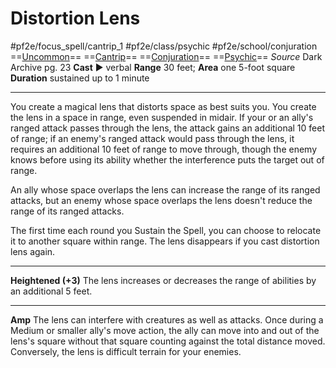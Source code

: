 # Distortion Lens
#pf2e/focus_spell/cantrip_1 #pf2e/class/psychic #pf2e/school/conjuration 
==[Uncommon](Uncommon.md)== ==[Cantrip](Cantrip.md)== ==[Conjuration](Conjuration.md)== ==[Psychic](Psychic.md)==
*Source* Dark Archive pg. 23
**Cast** ► verbal
**Range** 30 feet; **Area** one 5-foot square
**Duration** sustained up to 1 minute

---
You create a magical lens that distorts space as best suits you. You create the lens in a space in range, even suspended in midair. If your or an ally's ranged attack passes through the lens, the attack gains an additional 10 feet of range; if an enemy's ranged attack would pass through the lens, it requires an additional 10 feet of range to move through, though the enemy knows before using its ability whether the interference puts the target out of range.

An ally whose space overlaps the lens can increase the range of its ranged attacks, but an enemy whose space overlaps the lens doesn't reduce the range of its ranged attacks.

The first time each round you Sustain the Spell, you can choose to relocate it to another square within range. The lens disappears if you cast distortion lens again.

<hr>

**Heightened (+3)** The lens increases or decreases the range of abilities by an additional 5 feet.

---
**Amp** The lens can interfere with creatures as well as attacks. Once during a Medium or smaller ally's move action, the ally can move into and out of the lens's square without that square counting against the total distance moved. Conversely, the lens is difficult terrain for your enemies.